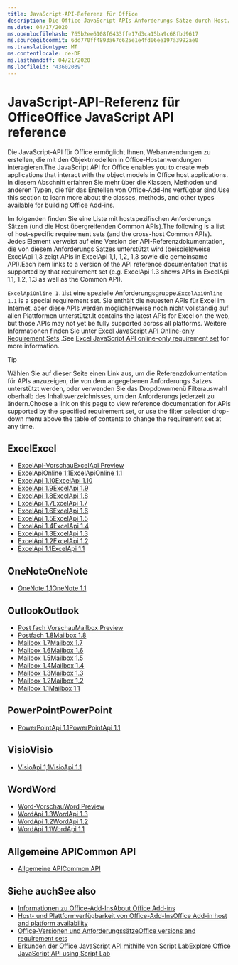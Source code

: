 ```yaml
---
title: JavaScript-API-Referenz für Office
description: Die Office-JavaScript-APIs-Anforderungs Sätze durch Host.
ms.date: 04/17/2020
ms.openlocfilehash: 765b2ee6108f6433ffe17d3ca15ba9c68fbd9617
ms.sourcegitcommit: 6dd770ff4893a67c625e1e4fd06ee197a3992ae0
ms.translationtype: MT
ms.contentlocale: de-DE
ms.lasthandoff: 04/21/2020
ms.locfileid: "43602039"
---
```

# <a name="office-javascript-api-reference"></a><span data-ttu-id="87dee-103">JavaScript-API-Referenz für Office</span><span class="sxs-lookup"><span data-stu-id="87dee-103">Office JavaScript API reference</span></span>

<span data-ttu-id="87dee-104">Die JavaScript-API für Office ermöglicht Ihnen, Webanwendungen zu erstellen, die mit den Objektmodellen in Office-Hostanwendungen interagieren.</span><span class="sxs-lookup"><span data-stu-id="87dee-104">The JavaScript API for Office enables you to create web applications that interact with the object models in Office host applications.</span></span> <span data-ttu-id="87dee-105">In diesem Abschnitt erfahren Sie mehr über die Klassen, Methoden und anderen Typen, die für das Erstellen von Office-Add-Ins verfügbar sind.</span><span class="sxs-lookup"><span data-stu-id="87dee-105">Use this section to learn more about the classes, methods, and other types available for building Office Add-ins.</span></span>

<span data-ttu-id="87dee-106">Im folgenden finden Sie eine Liste mit hostspezifischen Anforderungs Sätzen (und die Host übergreifenden Common APIs).</span><span class="sxs-lookup"><span data-stu-id="87dee-106">The following is a list of host-specific requirement sets (and the cross-host Common APIs).</span></span> <span data-ttu-id="87dee-107">Jedes Element verweist auf eine Version der API-Referenzdokumentation, die von diesem Anforderungs Satzes unterstützt wird (beispielsweise ExcelApi 1,3 zeigt APIs in ExcelApi 1,1, 1,2, 1,3 sowie die gemeinsame API).</span><span class="sxs-lookup"><span data-stu-id="87dee-107">Each item links to a version of the API reference documentation that is supported by that requirement set (e.g. ExcelApi 1.3 shows APIs in ExcelApi 1.1, 1.2, 1.3 as well as the Common API).</span></span>

<span data-ttu-id="87dee-108">`ExcelApiOnline 1.1`ist eine spezielle Anforderungsgruppe.</span><span class="sxs-lookup"><span data-stu-id="87dee-108">`ExcelApiOnline 1.1` is a special requirement set.</span></span> <span data-ttu-id="87dee-109">Sie enthält die neuesten APIs für Excel im Internet, aber diese APIs werden möglicherweise noch nicht vollständig auf allen Plattformen unterstützt.</span><span class="sxs-lookup"><span data-stu-id="87dee-109">It contains the latest APIs for Excel on the web, but those APIs may not yet be fully supported across all platforms.</span></span> <span data-ttu-id="87dee-110">Weitere Informationen finden Sie unter [Excel JavaScript API Online-only Requirement Sets](/office/dev/add-ins/reference/requirement-sets/excel-api-online-requirement-set) .</span><span class="sxs-lookup"><span data-stu-id="87dee-110">See [Excel JavaScript API online-only requirement set](/office/dev/add-ins/reference/requirement-sets/excel-api-online-requirement-set) for more information.</span></span>

> [!TIP]
> <span data-ttu-id="87dee-111">Wählen Sie auf dieser Seite einen Link aus, um die Referenzdokumentation für APIs anzuzeigen, die von dem angegebenen Anforderungs Satzes unterstützt werden, oder verwenden Sie das Dropdownmenü Filterauswahl oberhalb des Inhaltsverzeichnisses, um den Anforderungs jederzeit zu ändern.</span><span class="sxs-lookup"><span data-stu-id="87dee-111">Choose a link on this page to view reference documentation for APIs supported by the specified requirement set, or use the filter selection drop-down menu above the table of contents to change the requirement set at any time.</span></span>

## <a name="excel"></a><span data-ttu-id="87dee-112">Excel</span><span class="sxs-lookup"><span data-stu-id="87dee-112">Excel</span></span>

- [<span data-ttu-id="87dee-113">ExcelApi-Vorschau</span><span class="sxs-lookup"><span data-stu-id="87dee-113">ExcelApi Preview</span></span>](/javascript/api/excel?view=excel-js-preview)
- [<span data-ttu-id="87dee-114">ExcelApiOnline 1,1</span><span class="sxs-lookup"><span data-stu-id="87dee-114">ExcelApiOnline 1.1</span></span>](/javascript/api/excel?view=excel-js-online)
- [<span data-ttu-id="87dee-115">ExcelApi 1.10</span><span class="sxs-lookup"><span data-stu-id="87dee-115">ExcelApi 1.10</span></span>](/javascript/api/excel?view=excel-js-1.10)
- [<span data-ttu-id="87dee-116">ExcelApi 1.9</span><span class="sxs-lookup"><span data-stu-id="87dee-116">ExcelApi 1.9</span></span>](/javascript/api/excel?view=excel-js-1.9)
- [<span data-ttu-id="87dee-117">ExcelApi 1.8</span><span class="sxs-lookup"><span data-stu-id="87dee-117">ExcelApi 1.8</span></span>](/javascript/api/excel?view=excel-js-1.8)
- [<span data-ttu-id="87dee-118">ExcelApi 1.7</span><span class="sxs-lookup"><span data-stu-id="87dee-118">ExcelApi 1.7</span></span>](/javascript/api/excel?view=excel-js-1.7)
- [<span data-ttu-id="87dee-119">ExcelApi 1.6</span><span class="sxs-lookup"><span data-stu-id="87dee-119">ExcelApi 1.6</span></span>](/javascript/api/excel?view=excel-js-1.6)
- [<span data-ttu-id="87dee-120">ExcelApi 1.5</span><span class="sxs-lookup"><span data-stu-id="87dee-120">ExcelApi 1.5</span></span>](/javascript/api/excel?view=excel-js-1.5)
- [<span data-ttu-id="87dee-121">ExcelApi 1.4</span><span class="sxs-lookup"><span data-stu-id="87dee-121">ExcelApi 1.4</span></span>](/javascript/api/excel?view=excel-js-1.4)
- [<span data-ttu-id="87dee-122">ExcelApi 1.3</span><span class="sxs-lookup"><span data-stu-id="87dee-122">ExcelApi 1.3</span></span>](/javascript/api/excel?view=excel-js-1.3)
- [<span data-ttu-id="87dee-123">ExcelApi 1.2</span><span class="sxs-lookup"><span data-stu-id="87dee-123">ExcelApi 1.2</span></span>](/javascript/api/excel?view=excel-js-1.2)
- [<span data-ttu-id="87dee-124">ExcelApi 1.1</span><span class="sxs-lookup"><span data-stu-id="87dee-124">ExcelApi 1.1</span></span>](/javascript/api/excel?view=excel-js-1.1)

## <a name="onenote"></a><span data-ttu-id="87dee-125">OneNote</span><span class="sxs-lookup"><span data-stu-id="87dee-125">OneNote</span></span>

- [<span data-ttu-id="87dee-126">OneNote 1,1</span><span class="sxs-lookup"><span data-stu-id="87dee-126">OneNote 1.1</span></span>](/javascript/api/onenote?view=onenote-js-1.1)

## <a name="outlook"></a><span data-ttu-id="87dee-127">Outlook</span><span class="sxs-lookup"><span data-stu-id="87dee-127">Outlook</span></span>

- [<span data-ttu-id="87dee-128">Post fach Vorschau</span><span class="sxs-lookup"><span data-stu-id="87dee-128">Mailbox Preview</span></span>](/javascript/api/outlook?view=outlook-js-preview)
- [<span data-ttu-id="87dee-129">Postfach 1.8</span><span class="sxs-lookup"><span data-stu-id="87dee-129">Mailbox 1.8</span></span>](/javascript/api/outlook?view=outlook-js-1.8)
- [<span data-ttu-id="87dee-130">Mailbox 1.7</span><span class="sxs-lookup"><span data-stu-id="87dee-130">Mailbox 1.7</span></span>](/javascript/api/outlook?view=outlook-js-1.7)
- [<span data-ttu-id="87dee-131">Mailbox 1.6</span><span class="sxs-lookup"><span data-stu-id="87dee-131">Mailbox 1.6</span></span>](/javascript/api/outlook?view=outlook-js-1.6)
- [<span data-ttu-id="87dee-132">Mailbox 1.5</span><span class="sxs-lookup"><span data-stu-id="87dee-132">Mailbox 1.5</span></span>](/javascript/api/outlook?view=outlook-js-1.5)
- [<span data-ttu-id="87dee-133">Mailbox 1.4</span><span class="sxs-lookup"><span data-stu-id="87dee-133">Mailbox 1.4</span></span>](/javascript/api/outlook?view=outlook-js-1.4)
- [<span data-ttu-id="87dee-134">Mailbox 1.3</span><span class="sxs-lookup"><span data-stu-id="87dee-134">Mailbox 1.3</span></span>](/javascript/api/outlook?view=outlook-js-1.3)
- [<span data-ttu-id="87dee-135">Mailbox 1.2</span><span class="sxs-lookup"><span data-stu-id="87dee-135">Mailbox 1.2</span></span>](/javascript/api/outlook?view=outlook-js-1.2)
- [<span data-ttu-id="87dee-136">Mailbox 1.1</span><span class="sxs-lookup"><span data-stu-id="87dee-136">Mailbox 1.1</span></span>](/javascript/api/outlook?view=outlook-js-1.1)

## <a name="powerpoint"></a><span data-ttu-id="87dee-137">PowerPoint</span><span class="sxs-lookup"><span data-stu-id="87dee-137">PowerPoint</span></span>

- [<span data-ttu-id="87dee-138">PowerPointApi 1.1</span><span class="sxs-lookup"><span data-stu-id="87dee-138">PowerPointApi 1.1</span></span>](/javascript/api/powerpoint?view=powerpoint-js-1.1)

## <a name="visio"></a><span data-ttu-id="87dee-139">Visio</span><span class="sxs-lookup"><span data-stu-id="87dee-139">Visio</span></span>

- [<span data-ttu-id="87dee-140">VisioApi 1,1</span><span class="sxs-lookup"><span data-stu-id="87dee-140">VisioApi 1.1</span></span>](/javascript/api/visio?view=visio-js-1.1)

## <a name="word"></a><span data-ttu-id="87dee-141">Word</span><span class="sxs-lookup"><span data-stu-id="87dee-141">Word</span></span>

- [<span data-ttu-id="87dee-142">Word-Vorschau</span><span class="sxs-lookup"><span data-stu-id="87dee-142">Word Preview</span></span>](/javascript/api/word?view=word-js-preview)
- [<span data-ttu-id="87dee-143">WordApi 1.3</span><span class="sxs-lookup"><span data-stu-id="87dee-143">WordApi 1.3</span></span>](/javascript/api/word?view=word-js-1.3)
- [<span data-ttu-id="87dee-144">WordApi 1.2</span><span class="sxs-lookup"><span data-stu-id="87dee-144">WordApi 1.2</span></span>](/javascript/api/word?view=word-js-1.2)
- [<span data-ttu-id="87dee-145">WordApi 1.1</span><span class="sxs-lookup"><span data-stu-id="87dee-145">WordApi 1.1</span></span>](/javascript/api/word?view=word-js-1.1)

## <a name="common-api"></a><span data-ttu-id="87dee-146">Allgemeine API</span><span class="sxs-lookup"><span data-stu-id="87dee-146">Common API</span></span>

- [<span data-ttu-id="87dee-147">Allgemeine API</span><span class="sxs-lookup"><span data-stu-id="87dee-147">Common API</span></span>](/javascript/api/office?view=common-js)

## <a name="see-also"></a><span data-ttu-id="87dee-148">Siehe auch</span><span class="sxs-lookup"><span data-stu-id="87dee-148">See also</span></span>

- [<span data-ttu-id="87dee-149">Informationen zu Office-Add-Ins</span><span class="sxs-lookup"><span data-stu-id="87dee-149">About Office Add-ins</span></span>](/office/dev/add-ins/overview)
- [<span data-ttu-id="87dee-150">Host- und Plattformverfügbarkeit von Office-Add-Ins</span><span class="sxs-lookup"><span data-stu-id="87dee-150">Office Add-in host and platform availability</span></span>](/office/dev/add-ins/overview/office-add-in-availability)
- [<span data-ttu-id="87dee-151">Office-Versionen und Anforderungssätze</span><span class="sxs-lookup"><span data-stu-id="87dee-151">Office versions and requirement sets</span></span>](/office/dev/add-ins/develop/office-versions-and-requirement-sets)
- [<span data-ttu-id="87dee-152">Erkunden der Office JavaScript API mithilfe von Script Lab</span><span class="sxs-lookup"><span data-stu-id="87dee-152">Explore Office JavaScript API using Script Lab</span></span>](/office/dev/add-ins/overview/explore-with-script-lab)
